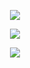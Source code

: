<p align="center">
  <img src=https://github.com/user-attachments/assets/be65577f-b76b-44fc-9130-29f082d5e071
</p>
  <p align="center">
  <img src=https://github.com/user-attachments/assets/ec544e61-3763-441b-92c9-e4560811d019
</p>
<p align="center">
  <img src=https://github.com/user-attachments/assets/c508001c-3071-4de4-9f23-a8e43ecdbd73
</p>
